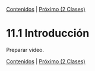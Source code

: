 [Contenidos](../Contenidos.md) \| [Próximo (2 Clases)](02_Clases.md)

# 11.1 Introducción

Preparar video.


[Contenidos](../Contenidos.md) \| [Próximo (2 Clases)](02_Clases.md)

